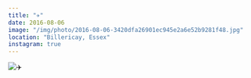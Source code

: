 ```yaml
---
title: "✈️"
date: 2016-08-06
image: "/img/photo/2016-08-06-3420dfa26901ec945e2a6e52b9281f48.jpg"
location: "Billericay, Essex"
instagram: true
---
```


![✈️](/img/photo/2016-08-06-3420dfa26901ec945e2a6e52b9281f48.jpg)
